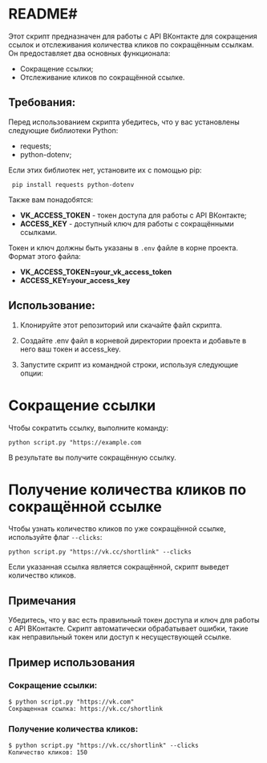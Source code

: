 # README#
Этот скрипт предназначен для работы с API ВКонтакте для сокращения ссылок и отслеживания количества кликов по сокращённым ссылкам. Он предоставляет два основных функционала:

* Сокращение ссылки;
* Отслеживание кликов по сокращённой ссылке.

## Требования: ##

Перед использованием скрипта убедитесь, что у вас установлены следующие библиотеки Python:

* requests;
* python-dotenv;

Если этих библиотек нет, установите их с помощью pip:

``` pip install requests python-dotenv```

Также вам понадобятся:

* **VK_ACCESS_TOKEN** - токен доступа для работы с API ВКонтакте;
* **ACCESS_KEY** - доступный ключ для работы с сокращёнными ссылками.

Токен и ключ должны быть указаны в ```.env``` файле в корне проекта. Формат этого файла:


* **VK_ACCESS_TOKEN=your_vk_access_token**
* **ACCESS_KEY=your_access_key**

## Использование: ##

1. Клонируйте этот репозиторий или скачайте файл скрипта.

2. Создайте .env файл в корневой директории проекта и добавьте в него ваш токен и access_key.

3. Запустите скрипт из командной строки, используя следующие опции:

# Сокращение ссылки #
Чтобы сократить ссылку, выполните команду:

```python script.py "https://example.com```

В результате вы получите сокращённую ссылку.

# Получение количества кликов по сокращённой ссылке #

Чтобы узнать количество кликов по уже сокращённой ссылке, используйте флаг ```--clicks```:

```
python script.py "https://vk.cc/shortlink" --clicks
```

Если указанная ссылка является сокращённой, скрипт выведет количество кликов.

## Примечания ##
Убедитесь, что у вас есть правильный токен доступа и ключ для работы с API ВКонтакте.
Скрипт автоматически обрабатывает ошибки, такие как неправильный токен или доступ к несуществующей ссылке.

## Пример использования ##

### Сокращение ссылки: ###

```
$ python script.py "https://vk.com"
Сокращенная ссылка: https://vk.cc/shortlink
```
### Получение количества кликов: ###
```
$ python script.py "https://vk.cc/shortlink" --clicks
Количество кликов: 150
```
